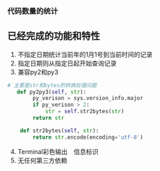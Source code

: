 ### 代码数量的统计

## 已经完成的功能和特性

1. 不指定日期统计当前年的1月1号到当前时间的记录
2. 指定日期则从指定日起开始查询记录
3. 兼容py2和py3
```python
# 主要是str和bytes的转换处理问题
   def py2py3(self, str):
        py_verison = sys.version_info.major
        if py_verison > 2:
            str = self.str2bytes(str)
        return str

    def str2bytes(self, str):
        return str.encode(encoding='utf-8')
```
4. Terminal彩色输出　信息标识
5. 无任何第三方依赖
